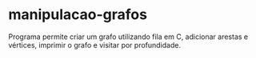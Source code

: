 # manipulacao-grafos
Programa permite criar um grafo utilizando fila em C, adicionar arestas e vértices, imprimir o grafo e visitar por profundidade.
